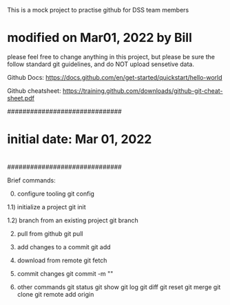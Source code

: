 This is a mock project to practise github for DSS team members

# modified on Mar01, 2022 by Bill
please feel free to change anything in this project, but please be sure the follow standard git guidelines, and do NOT upload sensetive data.

Github Docs: https://docs.github.com/en/get-started/quickstart/hello-world

Github cheatsheet: https://training.github.com/downloads/github-git-cheat-sheet.pdf

##############################
# initial date: Mar 01, 2022 #
#
#
##############################

Brief commands:

0) configure tooling
git config

1.1) initialize a project
git init <prj name>

1.2) branch from an existing project
git branch <prj>

2) pull from github
git pull

3) add changes to a commit
git add

4) download from remote
git fetch

5) commit changes
git commit -m "<comment>"

6) other commands
git status
git show
git log
git diff
git reset
git merge
git clone
git remote add origin <prj>
